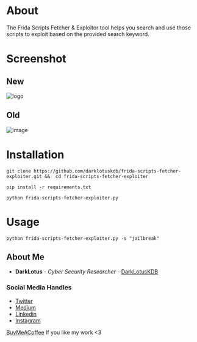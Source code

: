 # About
The Frida Scripts Fetcher & Exploitor tool helps you search and use those scripts to exploit based on the provided search keyword.

# Screenshot
## New
![logo](https://github.com/darklotuskdb/frida-scripts-fetcher-exploiter/assets/29382875/8b8bed52-3e04-490f-b885-4d5e0b9ce43a)

## Old
![image](https://github.com/darklotuskdb/frida-scripts-fetcher/assets/29382875/b59b5cd8-7689-444f-9bec-d8f00a2eac23)

# Installation
``` 
git clone https://github.com/darklotuskdb/frida-scripts-fetcher-exploiter.git &&  cd frida-scripts-fetcher-exploiter
```
```
pip install -r requirements.txt
```
```
python frida-scripts-fetcher-exploiter.py
```

# Usage
```
python frida-scripts-fetcher-exploiter.py -s "jailbreak"
```

## About Me

* **DarkLotus** - *Cyber Security Researcher* - [DarkLotusKDB](https://github.com/darklotuskdb)

### Social Media Handles
* [Twitter](https://twitter.com/darklotuskdb)
* [Medium](https://medium.com/@darklotus)
* [Linkedin](https://www.linkedin.com/in/kamaldeepbhati/)
* [Instagram](https://www.instagram.com/kamaldeepbhati/)

[BuyMeACoffee](https://www.buymeacoffee.com/darklotus) If you like my work <3


